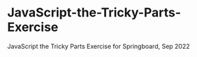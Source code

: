 # JavaScript-the-Tricky-Parts-Exercise
JavaScript the Tricky Parts Exercise for Springboard, Sep 2022
